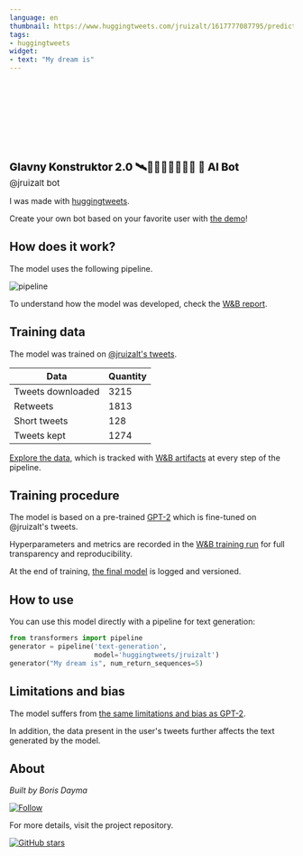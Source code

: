 ```yaml
---
language: en
thumbnail: https://www.huggingtweets.com/jruizalt/1617777087795/predictions.png
tags:
- huggingtweets
widget:
- text: "My dream is"
---
```


<div>
<div style="width: 132px; height:132px; border-radius: 50%; background-size: cover; background-image: url('https://pbs.twimg.com/profile_images/1356093945525112832/FZzklm9s_400x400.jpg')">
</div>
<div style="margin-top: 8px; font-size: 19px; font-weight: 800">Glavny Konstruktor 2.0 🛰️🚀🏴🚩🏴‍☠️🖖🏽 🤖 AI Bot </div>
<div style="font-size: 15px">@jruizalt bot</div>
</div>

I was made with [huggingtweets](https://github.com/borisdayma/huggingtweets).

Create your own bot based on your favorite user with [the demo](https://colab.research.google.com/github/borisdayma/huggingtweets/blob/master/huggingtweets-demo.ipynb)!

## How does it work?

The model uses the following pipeline.

![pipeline](https://github.com/borisdayma/huggingtweets/blob/master/img/pipeline.png?raw=true)

To understand how the model was developed, check the [W&B report](https://wandb.ai/wandb/huggingtweets/reports/HuggingTweets-Train-a-Model-to-Generate-Tweets--VmlldzoxMTY5MjI).

## Training data

The model was trained on [@jruizalt's tweets](https://twitter.com/jruizalt).

| Data | Quantity |
| --- | --- |
| Tweets downloaded | 3215 |
| Retweets | 1813 |
| Short tweets | 128 |
| Tweets kept | 1274 |

[Explore the data](https://wandb.ai/wandb/huggingtweets/runs/20z7lx0j/artifacts), which is tracked with [W&B artifacts](https://docs.wandb.com/artifacts) at every step of the pipeline.

## Training procedure

The model is based on a pre-trained [GPT-2](https://huggingface.co/gpt2) which is fine-tuned on @jruizalt's tweets.

Hyperparameters and metrics are recorded in the [W&B training run](https://wandb.ai/wandb/huggingtweets/runs/39t1p2y2) for full transparency and reproducibility.

At the end of training, [the final model](https://wandb.ai/wandb/huggingtweets/runs/39t1p2y2/artifacts) is logged and versioned.

## How to use

You can use this model directly with a pipeline for text generation:

```python
from transformers import pipeline
generator = pipeline('text-generation',
                     model='huggingtweets/jruizalt')
generator("My dream is", num_return_sequences=5)
```

## Limitations and bias

The model suffers from [the same limitations and bias as GPT-2](https://huggingface.co/gpt2#limitations-and-bias).

In addition, the data present in the user's tweets further affects the text generated by the model.

## About

*Built by Boris Dayma*

[![Follow](https://img.shields.io/twitter/follow/borisdayma?style=social)](https://twitter.com/intent/follow?screen_name=borisdayma)

For more details, visit the project repository.

[![GitHub stars](https://img.shields.io/github/stars/borisdayma/huggingtweets?style=social)](https://github.com/borisdayma/huggingtweets)
